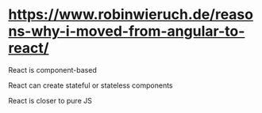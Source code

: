 # https://www.robinwieruch.de/reasons-why-i-moved-from-angular-to-react/

React is component-based

React can create stateful or stateless components

React is closer to pure JS
